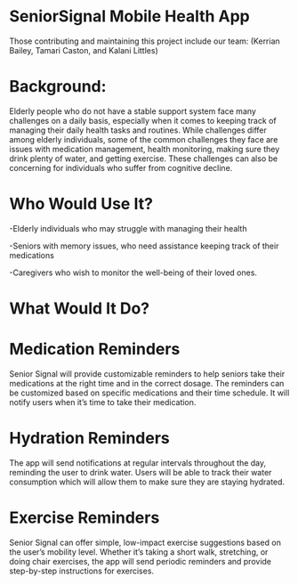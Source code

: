# SeniorSignal Mobile Health App
Those contributing and maintaining this project include our team: (Kerrian Bailey, Tamari Caston, and Kalani Littles)
# Background: 
Elderly people who do not have a stable support system face many challenges on a daily basis, especially when it comes to keeping track of managing their daily health tasks and routines. While challenges differ among elderly individuals, some of the common challenges they face are issues with medication management, health monitoring, making sure they drink plenty of water, and getting exercise. These challenges can also be concerning for individuals who suffer from cognitive decline. 

# Who Would Use It? 
-Elderly individuals who may struggle with managing their health  

-Seniors with memory issues, who need assistance keeping track of their medications 

-Caregivers who wish to monitor the well-being of their loved ones. 

# What Would It Do? 

# Medication Reminders 

Senior Signal will provide customizable reminders to help seniors take their medications at the right time and in the correct dosage. The reminders can be customized based on specific medications and their time schedule. It will notify users when it’s time to take their medication.  

# Hydration Reminders 

The app will send notifications at regular intervals throughout the day, reminding the user to drink water. Users will be able to track their water consumption which will allow them to make sure they are staying hydrated. 

# Exercise Reminders 

Senior Signal can offer simple, low-impact exercise suggestions based on the user’s mobility level. Whether it’s taking a short walk, stretching, or doing chair exercises, the app will send periodic reminders and provide step-by-step instructions for exercises. 
